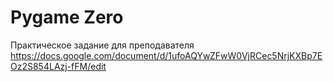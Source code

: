 # Pygame Zero
Практическое задание для преподавателя
https://docs.google.com/document/d/1ufoAQYwZFwW0VjRCec5NrjKXBp7EOz2S854LAzj-fFM/edit 

